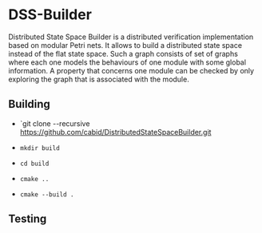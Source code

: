 # DSS-Builder

Distributed State Space Builder is a distributed verification implementation based on modular Petri nets. It allows to build a distributed state space instead of the flat state space. Such a graph consists of set of graphs where each one models the behaviours of one module with some global information. A property that concerns one module can be checked by only exploring the graph that is associated with the module.






## Building


- `git clone --recursive https://github.com/cabid/DistributedStateSpaceBuilder.git

- `mkdir build`

- `cd build`

- `cmake ..`

- `cmake --build .`


## Testing

